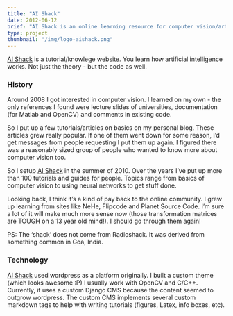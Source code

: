 ```yaml
---
title: "AI Shack"
date: 2012-06-12
brief: "AI Shack is an online learning resource for computer vision/artificail intelligence. ~2000 people visit it everyday. Based on popular tutorial websites I learned from."
type: project
thumbnail: "/img/logo-aishack.png"
---
```


[AI Shack](http://aishack.in/) is a tutorial/knowlege website. You learn how artificial intelligence works. Not just the theory - but the code as well.

### History
Around 2008 I got interested in computer vision. I learned on my own - the only references I found were lecture slides of universities, documentation (for Matlab and OpenCV) and comments in existing code.

So I put up a few tutorials/articles on basics on my personal blog. These articles grew really popular. If one of them went down for some reason, I’d get messages from people requesting I put them up again. I figured there was a reasonably sized group of people who wanted to know more about computer vision too.

So I setup [AI Shack](http://aishack.in/) in the summer of 2010. Over the years I’ve put up more than 100 tutorials and guides for people. Topics range from basics of computer vision to using neural networks to get stuff done.

Looking back, I think it’s a kind of pay back to the online community. I grew up learning from sites like NeHe, Flipcode and Planet Source Code. I’m sure a lot of it will make much more sense now (those transformation matrices are TOUGH on a 13 year old mind!). I should go through them again!

PS: The ‘shack’ does not come from Radioshack. It was derived from something common in Goa, India.

### Technology
[AI Shack](http://aishack.in/) used wordpress as a platform originally. I built a custom theme (which looks awesome :P) I usually work with OpenCV and C/C++. Currently, it uses a custom Django CMS because the content seemed to outgrow wordpress. The custom CMS implements several custom markdown tags to help with writing tutorials (figures, Latex, info boxes, etc).


